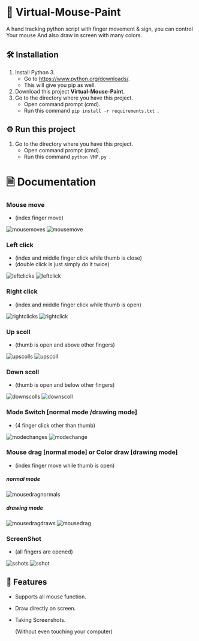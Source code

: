 # 📘 Virtual-Mouse-Paint
A hand tracking python script with finger movement &amp; sign, you can control Your mouse And also draw in screen with many colors. 

## 🛠️ Installation
1. Install Python 3.
   * Go to https://www.python.org/downloads/.
   * This will give you pip as well.
2. Download this project **Virtual-Mouse-Paint**. 
3. Go to the directory where you have this project.
   * Open command prompt (cmd).
   * Run this command `pip install -r requirements.txt `. 

## ⚙️ Run this project
1. Go to the directory where you have this project.
   * Open command prompt (cmd).
   * Run this command `python VMP.py `. 

# 🗎 Documentation
### Mouse move
 * (index finger move)

![mousemoves](https://user-images.githubusercontent.com/82956033/160909480-f17ed717-509d-4e77-aec8-ff4732b25c89.gif) 
![mousemove](https://user-images.githubusercontent.com/82956033/160909550-36ad7e13-cf5b-4c08-9185-92c483eb1d4d.gif)

### Left click
* (index and middle finger click while thumb is close)
* (double click is just simply do it twice)
  
![leftclicks](https://user-images.githubusercontent.com/82956033/160910491-83e22f2c-2a96-4eb4-b8f9-a7d2e4dcf7e5.gif)
![leftclick](https://user-images.githubusercontent.com/82956033/160910538-aa07f1e7-de06-4df1-b275-62c7244047ed.gif)

###  Right click
* (index and middle finger click while thumb is open)
  
![rightclicks](https://user-images.githubusercontent.com/82956033/160910673-27207456-3116-4955-bea7-79b082735a31.gif)
![rightclick](https://user-images.githubusercontent.com/82956033/160910698-87fa5c82-50f2-48c5-a17d-d6af5bdf5267.gif)

###  Up scoll
* (thumb is open and above other fingers)
  
![upscolls](https://user-images.githubusercontent.com/82956033/160911012-e4dc91c8-dde1-424b-8a2c-7650c375ad3a.gif)
![upscoll](https://user-images.githubusercontent.com/82956033/160911032-9ea7b1af-b427-4387-af68-97f0fc74cf64.gif)

###  Down scoll
* (thumb is open and below other fingers)
  
![downscolls](https://user-images.githubusercontent.com/82956033/160910961-6b61212e-44e0-4a33-a697-4556f29ee24b.gif)
![downscoll](https://user-images.githubusercontent.com/82956033/160910985-ac4e4ede-b0cd-4071-97ca-9a2627e2a657.gif)

###  Mode Switch [normal mode /drawing mode]
* (4 finger click other than thumb)
  
![modechanges](https://user-images.githubusercontent.com/82956033/160911185-e064d39b-a25a-4791-a608-25c63da3b222.gif)
![modechange](https://user-images.githubusercontent.com/82956033/160911215-b0dd7f9a-07ed-4d1c-a205-f6b89328bd7b.gif)

###  Mouse drag [normal mode]  or Color draw [drawing mode]
* (index finger move while thumb is open)
  
 ##### normal mode
![mousedragnormals](https://user-images.githubusercontent.com/82956033/160912114-c30757ee-550c-4c57-8636-a8ea7b250f3e.gif)

 ##### drawing mode
![mousedragdraws](https://user-images.githubusercontent.com/82956033/160912145-2516303b-63e1-4a86-b2dd-2fa99709966f.gif)
![mousedrag](https://user-images.githubusercontent.com/82956033/160912191-5f8b3a11-5255-446a-bfcd-c8d2cf1b7455.gif)

###  ScreenShot
* (all fingers are opened)
  
![sshots](https://user-images.githubusercontent.com/82956033/160911596-a63b9bc4-a77b-4d74-812a-167fc85c9949.gif)
![sshot](https://user-images.githubusercontent.com/82956033/160911625-ee33447a-874e-48b3-bfe8-b2cf3b5e79f4.gif)

## 🚀 Features
* Supports all mouse function.
* Draw directly on screen.
* Taking Screenshots.

  (Without even touching your computer)
